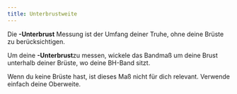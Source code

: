 ```yaml
---
title: Unterbrustweite
---
```


Die **-Unterbrust** Messung ist der Umfang deiner Truhe, ohne deine Brüste zu berücksichtigen.

Um deine **-Unterbrust**zu messen, wickele das Bandmaß um deine Brust unterhalb deiner Brüste, wo deine BH-Band sitzt.

Wenn du keine Brüste hast, ist dieses Maß nicht für dich relevant. Verwende einfach deine Oberweite.
